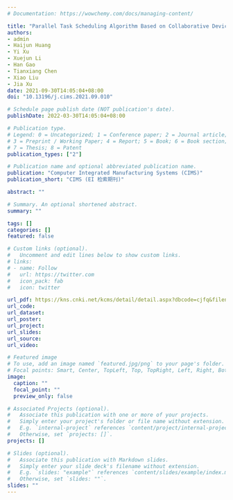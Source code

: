 ```yaml
---
# Documentation: https://wowchemy.com/docs/managing-content/

title: "Parallel Task Scheduling Algorithm Based on Collaborative Device and Edge in UAV Delivery System"
authors:
- admin
- Haijun Huang
- Yi Xu
- Xuejun Li
- Han Gao
- Tianxiang Chen
- Xiao Liu
- Jia Xu
date: 2021-09-30T14:05:04+08:00
doi: "10.13196/j.cims.2021.09.010"

# Schedule page publish date (NOT publication's date).
publishDate: 2022-03-30T14:05:04+08:00

# Publication type.
# Legend: 0 = Uncategorized; 1 = Conference paper; 2 = Journal article;
# 3 = Preprint / Working Paper; 4 = Report; 5 = Book; 6 = Book section;
# 7 = Thesis; 8 = Patent
publication_types: ["2"]

# Publication name and optional abbreviated publication name.
publication: "Computer Integrated Manufacturing Systems (CIMS)"
publication_short: "CIMS (EI 检索期刊)"

abstract: ""

# Summary. An optional shortened abstract.
summary: ""

tags: []
categories: []
featured: false

# Custom links (optional).
#   Uncomment and edit lines below to show custom links.
# links:
# - name: Follow
#   url: https://twitter.com
#   icon_pack: fab
#   icon: twitter

url_pdf: https://kns.cnki.net/kcms/detail/detail.aspx?dbcode=cjfq&filename=JSJJ202109010
url_code:
url_dataset:
url_poster:
url_project:
url_slides:
url_source:
url_video:

# Featured image
# To use, add an image named `featured.jpg/png` to your page's folder. 
# Focal points: Smart, Center, TopLeft, Top, TopRight, Left, Right, BottomLeft, Bottom, BottomRight.
image:
  caption: ""
  focal_point: ""
  preview_only: false

# Associated Projects (optional).
#   Associate this publication with one or more of your projects.
#   Simply enter your project's folder or file name without extension.
#   E.g. `internal-project` references `content/project/internal-project/index.md`.
#   Otherwise, set `projects: []`.
projects: []

# Slides (optional).
#   Associate this publication with Markdown slides.
#   Simply enter your slide deck's filename without extension.
#   E.g. `slides: "example"` references `content/slides/example/index.md`.
#   Otherwise, set `slides: ""`.
slides: ""
---
```

